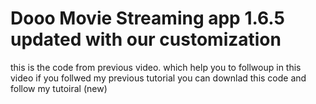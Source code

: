 # Dooo Movie Streaming app 1.6.5 updated with our customization
this is the code from previous video. which help you to follwoup in this video 
if you follwed my previous tutorial you can downlad this  code and follow my tutoiral (new)

